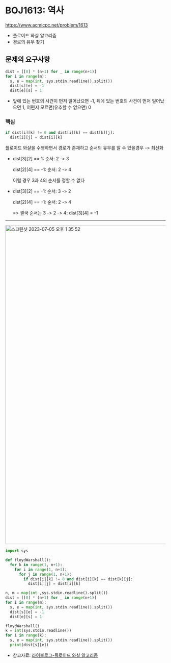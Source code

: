 # BOJ1613: 역사

<https://www.acmicpc.net/problem/1613>

- 플로이드 와샬 알고리즘
- 경로의 유무 찾기

## 문제의 요구사항

```python
dist = [[0] * (n+1) for _ in range(n+1)]
for i in range(m):
  s, e = map(int, sys.stdin.readline().split())
  dist[s][e] = -1
  dist[e][s] = 1
```

- 앞에 있는 번호의 사건이 먼저 일어났으면 -1, 뒤에 있는 번호의 사건이 먼저 일어났으면 1, 어떤지 모르면(유추할 수 없으면) 0

### 핵심

```python
if dist[i][k] != 0 and dist[i][k] == dist[k][j]:
  dist[i][j] = dist[i][k]
```

플로이드 와샬을 수행하면서 경로가 존재하고 순서의 유무를 알 수 있을경우 -> 최신화

- dist[3][2] == 1: 순서: 2 -> 3

  dist[2][4] == -1: 순서: 2 -> 4

  이럴 경우 3과 4의 순서를 정할 수 없다

- dist[3][2] == -1: 순서: 3 -> 2

  dist[2][4] == -1: 순서: 2 -> 4

  => 결국 순서는 3 -> 2 -> 4: dist[3][4] = -1

---

<img width="1000" alt="스크린샷 2023-07-05 오후 1 35 52" src="https://github.com/kimchanho97/algorithm/assets/104095041/6b5e7356-13de-4bca-bab2-5899f89ebb6a">

```python
import sys

def floydWarshall():
  for k in range(1, n+1):
    for i in range(1, n+1):
      for j in range(1, n+1):
        if dist[i][k] != 0 and dist[i][k] == dist[k][j]:
          dist[i][j] = dist[i][k]

n, m = map(int ,sys.stdin.readline().split())
dist = [[0] * (n+1) for _ in range(n+1)]
for i in range(m):
  s, e = map(int, sys.stdin.readline().split())
  dist[s][e] = -1
  dist[e][s] = 1

floydWarshall()
k = int(sys.stdin.readline())
for i in range(k):
  s, e = map(int, sys.stdin.readline().split())
  print(dist[s][e])
```

- 참고자료: [라이블로그-플로이드 와샬 알고리즘](https://m.blog.naver.com/kks227/220797649276)
